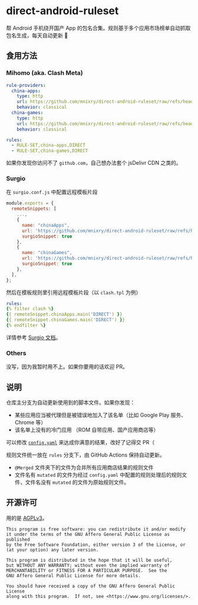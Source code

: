 # direct-android-ruleset

帮 Android 手机绕开国产 App 的包名合集。规则基于多个应用市场榜单自动抓取包名生成，每天自动更新 🍃

## 食用方法

### Mihomo (aka. Clash Meta)

```yaml
rule-providers:
  china-apps:
    type: http
    url: https://github.com/mnixry/direct-android-ruleset/raw/refs/heads/rules/@Merged/APP.mutated.yaml
    behavior: classical
  china-games:
    type: http
    url: https://github.com/mnixry/direct-android-ruleset/raw/refs/heads/rules/@Merged/GAME.mutated.yaml
    behavior: classical

rules:
  - RULE-SET,china-apps,DIRECT
  - RULE-SET,china-games,DIRECT
```

如果你发现你访问不了 `github.com`，自己想办法套个 jsDelivr CDN 之类的。

### Surgio

在 `surgio.conf.js` 中配置远程模板片段

```javascript
module.exports = {
  remoteSnippets: [
    ...,
    {
      name: "chinaApps",
      url: 'https://github.com/mnixry/direct-android-ruleset/raw/refs/heads/rules/@Merged/APP.mutated.yaml',
      surgioSnippet: true
    },
    {
      name: "chinaGames",
      url: 'https://github.com/mnixry/direct-android-ruleset/raw/refs/heads/rules/@Merged/GAME.mutated.yaml',
      surgioSnippet: true
    },
  ],
};
```

然后在模板规则里引用远程模板片段（以 `clash.tpl` 为例）

```yaml
rules:
{% filter clash %}
{{ remoteSnippet.chinaApps.main('DIRECT') }}
{{ remoteSnippet.chinaGames.main('DIRECT') }}
{% endfilter %}
```

详情参考 [Surgio 文档](https://surgio.js.org/guide/custom-template.html#%E5%A6%82%E4%BD%95%E4%BD%BF%E7%94%A8%E7%89%87%E6%AE%B5)。

### Others

没写，因为我暂时用不上。如果你要用的话欢迎 PR。

## 说明

仓库主分支为自动更新使用到的脚本文件。如果你发现：

- 某些应用应当被代理但是被错误地加入了该名单（比如 Google Play 服务、Chrome 等）
- 该名单上没有的冷门应用 （ROM 自带应用、国产应用商店等）

可以修改 [`config.yaml`](./config.yaml) 来达成你满意的结果，改好了记得交 PR（

规则文件统一放在 `rules` 分支下，由 GitHub Actions 保持自动更新。

- `@Merged` 文件夹下的文件为合并所有应用商店结果的规则文件
- 文件名有 `mutated` 的文件为经过 `config.yaml` 中配置的规则处理后的规则文件，文件名没有 `mutated` 的文件为原始规则文件。

## 开源许可

用的是 [AGPLv3](./LICENSE)。

    This program is free software: you can redistribute it and/or modify
    it under the terms of the GNU Affero General Public License as published
    by the Free Software Foundation, either version 3 of the License, or
    (at your option) any later version.

    This program is distributed in the hope that it will be useful,
    but WITHOUT ANY WARRANTY; without even the implied warranty of
    MERCHANTABILITY or FITNESS FOR A PARTICULAR PURPOSE.  See the
    GNU Affero General Public License for more details.

    You should have received a copy of the GNU Affero General Public License
    along with this program.  If not, see <https://www.gnu.org/licenses/>.
